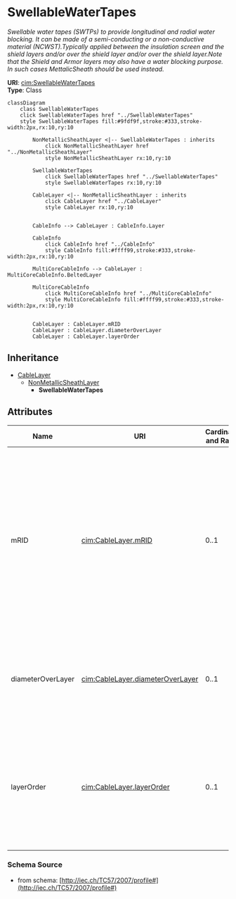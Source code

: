 # SwellableWaterTapes

_Swellable water tapes (SWTPs) to provide longitudinal and radial water blocking. It can be made of a semi-conducting or a non-conductive material (NCWST).Typically applied between the insulation screen and the shield layers and/or over the shield layer and/or over the shield layer.Note that the Shield and Armor layers may also have a water blocking purpose. In such cases MettalicSheath should be used instead._

**URI**: [cim:SwellableWaterTapes](http://iec.ch/TC57/CIM-generic#SwellableWaterTapes)<br />
**Type**: Class

```mermaid
classDiagram
    class SwellableWaterTapes
    click SwellableWaterTapes href "../SwellableWaterTapes"
    style SwellableWaterTapes fill:#9fdf9f,stroke:#333,stroke-width:2px,rx:10,ry:10

        NonMetallicSheathLayer <|-- SwellableWaterTapes : inherits
            click NonMetallicSheathLayer href "../NonMetallicSheathLayer"
            style NonMetallicSheathLayer rx:10,ry:10

        SwellableWaterTapes
            click SwellableWaterTapes href "../SwellableWaterTapes"
            style SwellableWaterTapes rx:10,ry:10

        CableLayer <|-- NonMetallicSheathLayer : inherits
            click CableLayer href "../CableLayer"
            style CableLayer rx:10,ry:10


        CableInfo --> CableLayer : CableInfo.Layer

        CableInfo
            click CableInfo href "../CableInfo"
            style CableInfo fill:#ffff99,stroke:#333,stroke-width:2px,rx:10,ry:10

        MultiCoreCableInfo --> CableLayer : MultiCoreCableInfo.BeltedLayer

        MultiCoreCableInfo
            click MultiCoreCableInfo href "../MultiCoreCableInfo"
            style MultiCoreCableInfo fill:#ffff99,stroke:#333,stroke-width:2px,rx:10,ry:10


        CableLayer : CableLayer.mRID
        CableLayer : CableLayer.diameterOverLayer
        CableLayer : CableLayer.layerOrder
```

## Inheritance
* [CableLayer](CableLayer.md)
    * [NonMetallicSheathLayer](NonMetallicSheathLayer.md)
        * **SwellableWaterTapes**

## Attributes
| Name | URI | Cardinality and Range | Description | Inheritance |
| ---  | --- | --- | --- | --- |
| mRID | [cim:CableLayer.mRID](http://iec.ch/TC57/CIM-generic#CableLayer.mRID) | 0..1 | Master resource identifier issued by a model authority. The mRID is unique within an exchange context. Global uniqueness is easily achieved by using a UUID, as specified in IETF RFC 4122, for the mRID. The use of UUID is strongly recommended.For CIMXML data files in RDF syntax conforming to IEC 61970-552, the mRID is mapped to rdf:ID or rdf:about attributes that identify CIM object elements. | CableLayer |
| diameterOverLayer | [cim:CableLayer.diameterOverLayer](http://iec.ch/TC57/CIM-generic#CableLayer.diameterOverLayer) | 0..1 | Use either diameter over layer or layer thickness.Specification varies by manufacturer and manufacturing process. For extruded layers, the diameter is typically provided. For tapes, the thickness is typically applied. | CableLayer |
| layerOrder | [cim:CableLayer.layerOrder](http://iec.ch/TC57/CIM-generic#CableLayer.layerOrder) | 0..1 | Order of the layer outwards from the cable core.For a multi-core cable, belted layers must have their own order starting from the first belted layer.Intercalated layers (typically tapes, where each tape is both below and above the other tape) must share the same layer order. | CableLayer |

### Schema Source
* from schema: [http://iec.ch/TC57/2007/profile#](http://iec.ch/TC57/2007/profile#)
